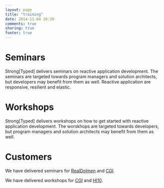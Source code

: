 ```yaml
---
layout: page
title: "training"
date: 2014-11-04 10:39
comments: true
sharing: true
footer: true
---
```


Seminars
========

Strong[Typed] delivers seminars on reactive application development. The seminars are targeted towards program managers and solution architects, but developers may benefit from them as well. Reactive application are responsive, resilient and elastic.

Workshops
=========

Strong[Typed] delivers workshops on how to get started with reactive application development. The worskhops are targeted towards developers, but program managers and solution architects may benefit from them as well. 

Customers
=========

We have delivered seminars for [RealDolmen](http://www.realdolmen.be/) and [CGI](http://www.cgi.com/en/belgium).

We have delivered workshops for [CGI](http://www.cgi.com/en/belgium) and [HI10](http://hi10.be/).



